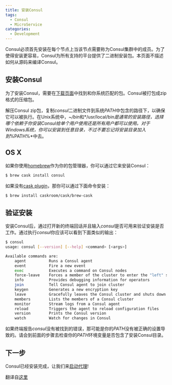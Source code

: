 ```yaml
---
title: 安装Consul
tags:
  - Consul
  - MicroService
categories:
  - Development
---
```


Consul必须首先安装在每个节点上当该节点需要称为Consul集群中的成员。为了使得安装更容易，Consul为所有支持的平台提供了二进制安装包。本页面不描述如何从源码来编译Consul。

## 安装Consul

为了安装Consul，需要在[下载页面](https://www.consul.io/downloads.html)中找到和你系统匹配的包。Consul被打包成zip格式的压缩包。

解压Consul zip包，复制*consul*二进制文件到系统*PATH*中包含的路径下，以确保它可以被执行。在Unix系统中，*~/bin*和*/usr/local/bin*是通常的安装路径，选择哪个依赖于你安装Consul给单个用户使用还是所有用户都可以使用。对于Windows系统，你可以安装到任意目录，不过不要忘记将安装目录加入到*%PATH%*中去。

<!-- more -->

## OS X

如果你使用[homebrew](http://brew.sh/#install)作为你的包管理器，你可以通过它来安装Consul：
```bash
$ brew cask install consul
```
如果没有[cask plugin](http://caskroom.io/)，那你可以通过下面命令安装：
```bash
$ brew install caskroom/cask/brew-cask
```

## 验证安装
安装Consul后，通过打开新的终端回话并且输入*consul*是否可用来验证安装是否工作。通过执行*consul*你应该可以看到下面类似的输出：
```bash
$ consul
usage: consul [--version] [--help] <command> [<args>]

Available commands are:
    agent          Runs a Consul agent
    event          Fire a new event
    exec           Executes a command on Consul nodes
    force-leave    Forces a member of the cluster to enter the "left" state
    info           Provides debugging information for operators
    join           Tell Consul agent to join cluster
    keygen         Generates a new encryption key
    leave          Gracefully leaves the Consul cluster and shuts down
    members        Lists the members of a Consul cluster
    monitor        Stream logs from a Consul agent
    reload         Triggers the agent to reload configuration files
    version        Prints the Consul version
    watch          Watch for changes in Consul
```
如果终端报告*consul*没有被找到的错误，那可能是你的*PATH*没有被正确的设置导致的。请会到前面的步骤去检查你的*PATH*环境变量是否包含了安装Consul目录。

## 下一步
Consul已经安装完成，让我们来[启动代理]()!

翻译自[这里](https://www.consul.io/intro/getting-started/install.html)
